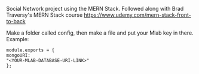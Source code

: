 Social Network project using the MERN Stack. Followed along with Brad Traversy's MERN Stack course https://www.udemy.com/mern-stack-front-to-back

Make a folder called config, then make a file and put your Mlab key in there. Example:

    module.exports = {
    mongoURI:
    "<YOUR-MLAB-DATABASE-URI-LINK>"
    };


